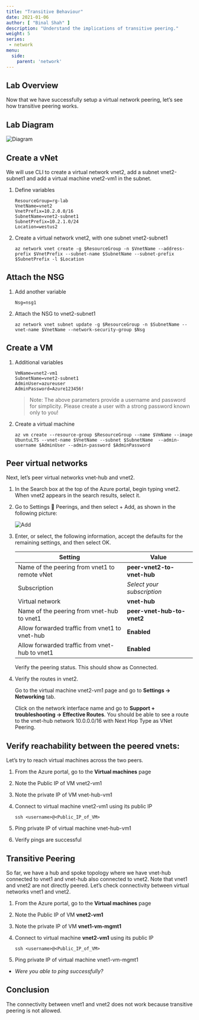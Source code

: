 ```yaml
---
title: "Transitive Behaviour"
date: 2021-01-06
author: [ "Binal Shah" ]
description: "Understand the implications of transitive peering."
weight: 5
series:
 - network
menu:
  side:
    parent: 'network'
---
```


## Lab Overview

Now that we have successfully setup a virtual network peering, let’s see how transitive peering works.

## Lab Diagram

![Diagram](/network/images/lab05-01-diagram.png)

## Create a vNet

We will use CLI to create a virtual network vnet2, add a subnet vnet2-subnet1 and add a virtual machine vnet2-vm1 in the subnet.

1. Define variables

    ```shell
    ResourceGroup=rg-lab
    VnetName=vnet2
    VnetPrefix=10.2.0.0/16
    SubnetName=vnet2-subnet1
    SubnetPrefix=10.2.1.0/24
    Location=westus2
    ```

1. Create a virtual network vnet2, with one subnet vnet2-subnet1

    ```shell
    az network vnet create -g $ResourceGroup -n $VnetName --address-prefix $VnetPrefix --subnet-name $SubnetName --subnet-prefix $SubnetPrefix -l $Location
    ```

## Attach the NSG

1. Add another variable

    ```shell
    Nsg=nsg1
    ```

1. Attach the NSG to vnet2-subnet1

    ```shell
    az network vnet subnet update -g $ResourceGroup -n $SubnetName --vnet-name $VnetName --network-security-group $Nsg
    ```

## Create a VM

1. Additional variables

    ```shell
    VmName=vnet2-vm1
    SubnetName=vnet2-subnet1
    AdminUser=azureuser
    AdminPassword=Azure123456!
    ```

   > Note: The above parameters provide a username and password for simplicity. Please create a user with a strong password known only to you!

1. Create a virtual machine

    ```shell
    az vm create --resource-group $ResourceGroup --name $VmName --image UbuntuLTS --vnet-name $VnetName --subnet $SubnetName  --admin-username $AdminUser --admin-password $AdminPassword
    ```

## Peer virtual networks

Next, let’s peer virtual networks vnet-hub and vnet2.

1. In the Search box at the top of the Azure portal, begin typing vnet2. When vnet2 appears in the search results, select it.
1. Go to Settings  Peerings, and then select + Add, as shown in the following picture:

    ![Add](/network/images/lab05-02-add.png)

1. Enter, or select, the following information, accept the defaults for the remaining settings, and then select OK.

    | **Setting** | **Value** |
    |---|---|
    | Name of the peering from vnet1 to remote vNet | **peer-vnet2-to-vnet-hub** |
    | Subscription | _Select your subscription_ |
    | Virtual network | **vnet-hub** |
    | Name of the peering from vnet-hub to vnet1 | **peer-vnet-hub-to-vnet2** |
    | Allow forwarded traffic from vnet1 to vnet-hub | **Enabled** |
    | Allow forwarded traffic from vnet-hub to vnet1 | **Enabled** |

    Verify the peering status. This should show as Connected.

1. Verify the routes in vnet2.

    Go to the virtual machine vnet2-vm1 page and go to **Settings &rarr; Networking** tab.

    Click on the network interface name and go to **Support + troubleshooting &rarr; Effective Routes**. You should be able to see a route to the vnet-hub network 10.0.0.0/16 with Next Hop Type as VNet Peering.

## Verify reachability between the peered vnets:

Let’s try to reach virtual machines across the two peers.

1. From the Azure portal, go to the **Virtual machines** page
1. Note the Public IP of VM vnet2-vm1
1. Note the private IP of VM vnet-hub-vm1
1. Connect to virtual machine vnet2-vm1 using its public IP

    ```shell
    ssh <username>@<Public_IP_of_VM>
    ```

1. Ping private IP of virtual machine vnet-hub-vm1
1. Verify pings are successful

## Transitive Peering

So far, we have a hub and spoke topology where we have vnet-hub connected to vnet1 and vnet-hub also connected to vnet2. Note that vnet1 and vnet2 are not directly peered. Let’s check connectivity between virtual networks vnet1 and vnet2.

1. From the Azure portal, go to the **Virtual machines** page
1. Note the Public IP of VM **vnet2-vm1**
1. Note the private IP of VM **vnet1-vm-mgmt1**
1. Connect to virtual machine **vnet2-vm1** using its public IP

    ```shell
    ssh <username>@<Public_IP_of_VM>
    ```

5. Ping private IP of virtual machine vnet1-vm-mgmt1

* *Were you able to ping successfully?*

## Conclusion

The connectivity between vnet1 and vnet2 does not work because transitive peering is not allowed.
